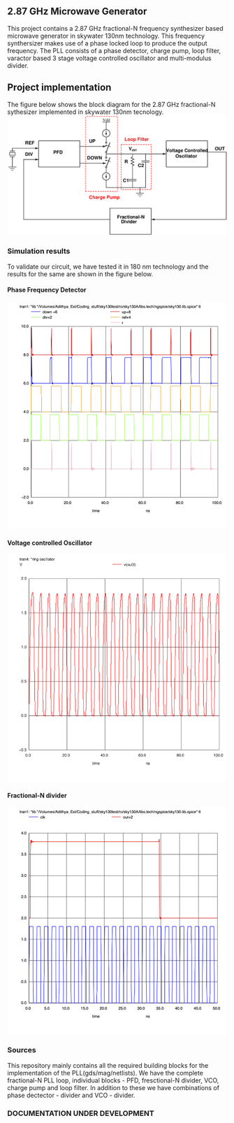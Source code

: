 ## 2.87 GHz Microwave Generator

This project contains a 2.87 GHz fractional-N frequency synthesizer based microwave generator in skywater 130nm technology. This frequency synthersizer makes use of a phase locked loop to produce the output frequency. The PLL consists of a phase detector, charge pump, loop filter, varactor based 3 stage voltage controlled oscillator and multi-modulus divider.

## Project implementation
The figure below shows the block diagram for the 2.87 GHz fractional-N sythesizer implemented in skywater 130nm tecnology.  
![PLL loop](Images/PLL.png "Fractional -N synthesiszer PLL")


### Simulation results
To validate our circuit, we have tested it in 180 nm technology and the results for the same are shown in the figure below.
#### Phase Frequency Detector
![](Images/pfd.png)
#### Voltage controlled Oscillator
![](Images/ro_cbank_var_post.png)
#### Fractional-N divider
![](Images/div.png)
### Sources
This repository mainly contains all the required building blocks for the implementation of the PLL(gds/mag/netlists). We have the complete fractional-N PLL loop, individual blocks - PFD, fresctional-N divider, VCO, charge pump and loop filter. In addition to these we have combinations of phase dectector - divider and VCO - divider.  

### DOCUMENTATION UNDER DEVELOPMENT
